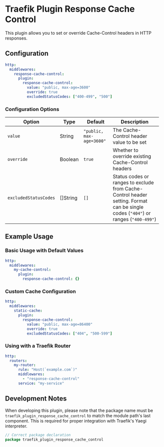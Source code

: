 # Traefik Plugin Response Cache Control

This plugin allows you to set or override Cache-Control headers in HTTP responses.

## Configuration

```yaml
http:
  middlewares:
    response-cache-control:
      plugin:
        response-cache-control:
          value: "public, max-age=3600"
          override: true
          excludedStatusCodes: ["400-499", "500"]
```

### Configuration Options

| Option | Type | Default | Description |
|--------|------|---------|-------------|
| `value` | String | `"public, max-age=3600"` | The Cache-Control header value to be set |
| `override` | Boolean | `true` | Whether to override existing Cache-Control headers |
| `excludedStatusCodes` | []String | `[]` | Status codes or ranges to exclude from Cache-Control header setting. Format can be single codes (`"404"`) or ranges (`"400-499"`) |

## Example Usage

### Basic Usage with Default Values

```yaml
http:
  middlewares:
    my-cache-control:
      plugin:
        response-cache-control: {}
```

### Custom Cache Configuration

```yaml
http:
  middlewares:
    static-cache:
      plugin:
        response-cache-control:
          value: "public, max-age=86400"
          override: true
          excludedStatusCodes: ["404", "500-599"]
```

### Using with a Traefik Router

```yaml
http:
  routers:
    my-router:
      rule: "Host(`example.com`)"
      middlewares:
        - "response-cache-control"
      service: "my-service"
```

## Development Notes

When developing this plugin, please note that the package name must be `traefik_plugin_response_cache_control` to match the module path's last component. This is required for proper integration with Traefik's Yaegi interpreter.

```go
// Correct package declaration
package traefik_plugin_response_cache_control
```
